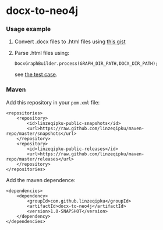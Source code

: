 # docx-to-neo4j

### Usage example

1. Convert .docx files to .html files using [this gist](https://gist.github.com/linzeqipku/3cec0b90e9e51445a2ffc5e15cdf4ae0)

2. Parse .html files using:

    ``
DocxGraphBuilder.process(GRAPH_DIR_PATH,DOCX_DIR_PATH);
``

    see [the test case](https://github.com/linzeqipku/docx-to-neo4j/blob/master/src/test/java/com/github/linzeqipku/docx_to_neo4j/DocxGraphBuilderTest.java).

### Maven

Add this repository in your ``pom.xml`` file:

```
<repositories>
    <repository>
        <id>linzeqipku-public-snapshots</id>
        <url>https://raw.github.com/linzeqipku/maven-repo/master/snapshots</url>
    </repository>
    <repository>
        <id>linzeqipku-public-releases</id>
        <url>https://raw.github.com/linzeqipku/maven-repo/master/releases</url>
    </repository>
</repositories>
```

Add the maven dependence:

```
<dependencies>
    <dependency>
        <groupId>com.github.linzeqipku</groupId>
        <artifactId>docx-to-neo4j</artifactId>
        <version>1.0-SNAPSHOT</version>
    </dependency>
</dependencies>
```
